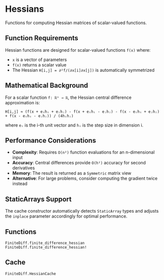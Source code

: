 # Hessians

Functions for computing Hessian matrices of scalar-valued functions.

## Function Requirements

Hessian functions are designed for scalar-valued functions `f(x)` where:

- `x` is a vector of parameters
- `f(x)` returns a scalar value
- The Hessian `H[i,j] = ∂²f/(∂x[i]∂x[j])` is automatically symmetrized

## Mathematical Background

For a scalar function `f: ℝⁿ → ℝ`, the Hessian central difference approximation is:

```
H[i,j] ≈ (f(x + eᵢhᵢ + eⱼhⱼ) - f(x + eᵢhᵢ - eⱼhⱼ) - f(x - eᵢhᵢ + eⱼhⱼ) + f(x - eᵢhᵢ - eⱼhⱼ)) / (4hᵢhⱼ)
```

where `eᵢ` is the i-th unit vector and `hᵢ` is the step size in dimension i.

## Performance Considerations

- **Complexity**: Requires `O(n²)` function evaluations for an n-dimensional input
- **Accuracy**: Central differences provide `O(h²)` accuracy for second derivatives  
- **Memory**: The result is returned as a `Symmetric` matrix view
- **Alternative**: For large problems, consider computing the gradient twice instead

## StaticArrays Support

The cache constructor automatically detects `StaticArray` types and adjusts the `inplace` parameter accordingly for optimal performance.

## Functions

```@docs
FiniteDiff.finite_difference_hessian
FiniteDiff.finite_difference_hessian!
```

## Cache

```@docs
FiniteDiff.HessianCache
```